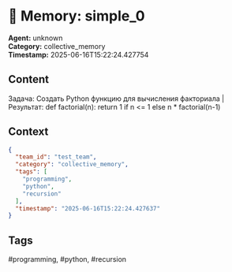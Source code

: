 # 🧠 Memory: simple_0

**Agent:** unknown  
**Category:** collective_memory  
**Timestamp:** 2025-06-16T15:22:24.427754

## Content
Задача: Создать Python функцию для вычисления факториала | Результат: def factorial(n): return 1 if n <= 1 else n * factorial(n-1)

## Context
```json
{
  "team_id": "test_team",
  "category": "collective_memory",
  "tags": [
    "programming",
    "python",
    "recursion"
  ],
  "timestamp": "2025-06-16T15:22:24.427637"
}
```

## Tags
#programming, #python, #recursion

